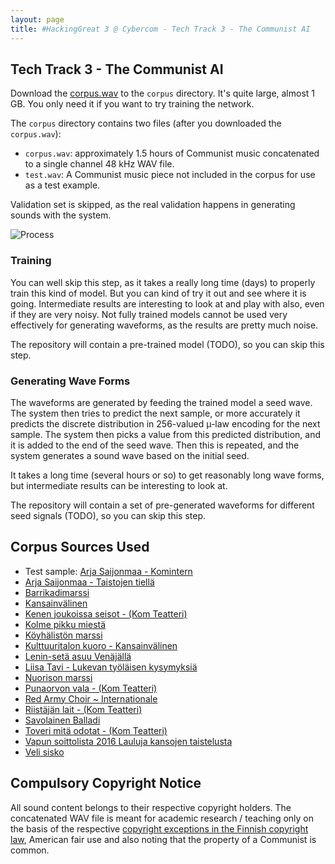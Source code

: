```yaml
---
layout: page
title: #HackingGreat 3 @ Cybercom - Tech Track 3 - The Communist AI
---
```


## Tech Track 3 - The Communist AI

Download the [corpus.wav](https://drive.google.com/file/d/0B7ED5AY6wP1Cd1prV0N6SGhxZ0E/view?usp=sharing) to the `corpus` directory.
It's quite large, almost 1 GB. You only need it if you want to try training the network.

The `corpus` directory contains two files (after you downloaded the `corpus.wav`):

 * `corpus.wav`: approximately 1.5 hours of Communist music concatenated to a single channel 48 kHz WAV file.
 * `test.wav`: A Communist music piece not included in the corpus for use as a test example.

Validation set is skipped, as the real validation happens in generating sounds with the system.

![Process](https://cybercom-finland.github.io/hacking-great-3/t3-communist-ai/images/process.png "Process")

### Training

You can well skip this step, as it takes a really long time (days) to properly train this kind of model. But you can kind of try it out and see where it is going.
Intermediate results are interesting to look at and play with also, even if they are very noisy. Not fully trained models cannot be used very effectively for generating
waveforms, as the results are pretty much noise.

The repository will contain a pre-trained model (TODO), so you can skip this step.

### Generating Wave Forms

The waveforms are generated by feeding the trained model a seed wave. The system then tries to predict the next sample, or more accurately it predicts the discrete distribution
in 256-valued µ-law encoding for the next sample. The system then picks a value from this predicted distribution, and it is added to the end of the seed wave.
Then this is repeated, and the system generates a sound wave based on the initial seed.

It takes a long time (several hours or so) to get reasonably long wave forms, but intermediate results can be interesting to look at.

The repository will contain a set of pre-generated waveforms for different seed signals (TODO), so you can skip this step.

## Corpus Sources Used

 * Test sample: [Arja Saijonmaa - Komintern](https://www.youtube.com/watch?v=0-1XOa8_8GQ)
 * [Arja Saijonmaa - Taistojen tiellä](https://www.youtube.com/watch?v=4Bb8o6ECKEs)
 * [Barrikadimarssi](https://www.youtube.com/watch?v=3oXNs5sP_T4)
 * [Kansainvälinen](https://www.youtube.com/watch?v=xW9VBLH-0_s)
 * [Kenen joukoissa seisot - (Kom Teatteri)](https://www.youtube.com/watch?v=qJjaIG4lhCs)
 * [Kolme pikku miestä](https://www.youtube.com/watch?v=-mWtwoWB3XI)
 * [Köyhälistön marssi](https://www.youtube.com/watch?v=shJm-l3c54s)
 * [Kulttuuritalon kuoro - Kansainvälinen](https://www.youtube.com/watch?v=pbLP-stgog0)
 * [Lenin-setä asuu Venäjällä](https://www.youtube.com/watch?v=XjVnbVStaDA)
 * [Liisa Tavi - Lukevan työläisen kysymyksiä](https://www.youtube.com/watch?v=A5ipCT9w940)
 * [Nuorison marssi](https://www.youtube.com/watch?v=7V21y_G8EQU)
 * [Punaorvon vala - (Kom Teatteri)](https://www.youtube.com/watch?v=F1UX6UlHnBY)
 * [Red Army Choir ~ Internationale](https://www.youtube.com/watch?v=nMpmCHnRjNQ)
 * [Riistäjän lait - (Kom Teatteri)](https://www.youtube.com/watch?v=GsF_6UmEuY4)
 * [Savolainen Balladi](https://www.youtube.com/watch?v=Bgpt94GWjXE)
 * [Toveri mitä odotat - (Kom Teatteri)](https://www.youtube.com/watch?v=YPBpioBZg1s)
 * [Vapun soittolista 2016 Lauluja kansojen taistelusta](https://www.youtube.com/watch?v=sZbyFUeFjoQ)
 * [Veli sisko](https://www.youtube.com/watch?v=OHWJr2qnZX8)
 

## Compulsory Copyright Notice

All sound content belongs to their respective copyright holders. The concatenated WAV file is meant for academic research / teaching only on the basis of the respective
[copyright exceptions in the Finnish copyright law](http://www.finlex.fi/fi/laki/ajantasa/1961/19610404#L2P14), American fair use and also noting that the property of a Communist is common.
